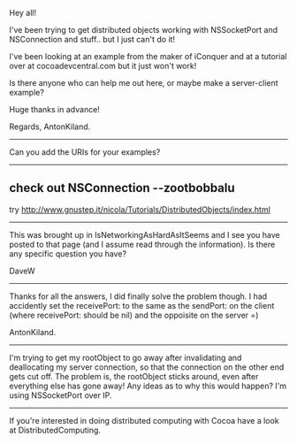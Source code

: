 Hey all!

I've been trying to get distributed objects working with NSSocketPort and NSConnection and stuff.. but I just can't do it!

I've been looking at an example from the maker of iConquer and at a tutorial over at cocoadevcentral.com but it just won't work!

Is there anyone who can help me out here, or maybe make a server-client example?

Huge thanks in advance!


  Regards,
    AntonKiland.

---

Can you add the URIs for your examples?

----

check out NSConnection --zootbobbalu
----
try http://www.gnustep.it/nicola/Tutorials/DistributedObjects/index.html

----
This was brought up in IsNetworkingAsHardAsItSeems and I see you have posted to that page (and I assume read through the information).  Is there any specific question you have?

DaveW

----

Thanks for all the answers, I did finally solve the problem though. I had accidently set the receivePort: to the same as the sendPort: on the client (where receivePort: should be nil) and the oppoisite on the server =)

 AntonKiland.

----

I'm trying to get my rootObject to go away after invalidating and deallocating my server connection, so that the connection on the other end gets cut off. The problem is, the rootObject sticks around, even after everything else has gone away! Any ideas as to why this would happen? I'm using NSSocketPort over IP.

----

If you're interested in doing distributed computing with Cocoa have a look at DistributedComputing.
